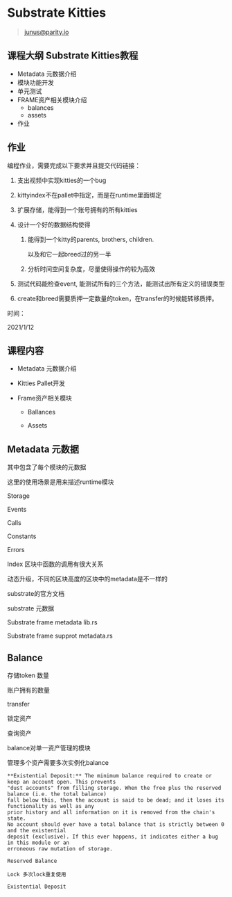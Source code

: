 # Substrate Kitties 

> junus@parity.io

## 课程大纲 Substrate Kitties教程 

- Metadata 元数据介绍
- 模块功能开发
- 单元测试
- FRAME资产相关模块介绍
  - balances
  - assets
- 作业

## 作业

编程作业，需要完成以下要求并且提交代码链接：

1. 支出视频中实现kitties的一个bug

2. kittyindex不在pallet中指定，而是在runtime里面绑定

3. 扩展存储，能得到一个账号拥有的所有kitties

4. 设计一个好的数据结构使得

   1. 能得到一个kitty的parents, brothers, children.

      以及和它一起breed过的另一半

   2. 分析时间空间复杂度，尽量使得操作的较为高效

5. 测试代码能检查event, 能测试所有的三个方法，能测试出所有定义的错误类型

6. create和breed需要质押一定数量的token，在transfer的时候能转移质押。

时间：

2021/1/12



## 课程内容

- Metadata 元数据介绍

- Kitties Pallet开发

- Frame资产相关模块

  - Ballances 

    

  - Assets

## Metadata 元数据

其中包含了每个模块的元数据

这里的使用场景是用来描述runtime模块

Storage

Events

Calls

Constants

Errors

Index 区块中函数的调用有很大关系

动态升级，不同的区块高度的区块中的metadata是不一样的

substrate的官方文档

substrate 元数据

Substrate frame metadata lib.rs

Substrate frame supprot metadata.rs

## Balance 

存储token 数量

账户拥有的数量

transfer

锁定资产

查询资产

balance对单一资产管理的模块

管理多个资产需要多次实例化balance

```
**Existential Deposit:** The minimum balance required to create or keep an account open. This prevents
"dust accounts" from filling storage. When the free plus the reserved balance (i.e. the total balance)
fall below this, then the account is said to be dead; and it loses its functionality as well as any
prior history and all information on it is removed from the chain's state.
No account should ever have a total balance that is strictly between 0 and the existential
deposit (exclusive). If this ever happens, it indicates either a bug in this module or an
erroneous raw mutation of storage.
```

```
Reserved Balance
```

```
Lock 多次lock重复使用
```

```
Existential Deposit
```

